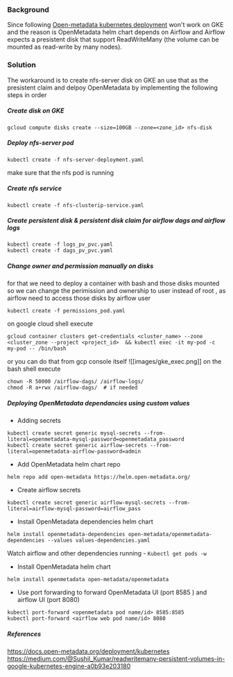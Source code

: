### Background

Since following [Open-metadata kubernetes deployment](https://docs.open-metadata.org/deployment/kubernetes) won't work on GKE and the reason is OpenMetadata helm chart depends on Airflow and Airflow expects a presistent disk that support ReadWriteMany (the volume can be mounted as read-write by many nodes).

### Solution

The workaround is to create nfs-server disk on GKE an use that as the presistent claim and delpoy OpenMetadata by implementing the following steps in order

##### Create disk on GKE

```
gcloud compute disks create --size=100GB --zone=<zone_id> nfs-disk
```

##### Deploy nfs-server pod

```
kubectl create -f nfs-server-deployment.yaml
```

make sure that the nfs pod is running

##### Create nfs service

```
kubectl create -f nfs-clusterip-service.yaml
```

##### Create persistent disk & persistent disk claim for airflow dags and airflow logs

```
kubectl create -f logs_pv_pvc.yaml
kubectl create -f dags_pv_pvc.yaml
```

##### Change owner and permission manually on disks

for that we need to deploy a container with bash and those disks mounted so we can change the perimission and ownership to user instead of root , as airflow need to access those disks by airflow user

```
kubectl create -f permissions_pod.yaml
```

on google cloud shell execute

```
gcloud container clusters get-credentials <cluster_name> --zone <cluster_zone --project <project_id>  && kubectl exec -it my-pod -c my-pod -- /bin/bash
```

or you can do that from gcp console itself
![[images/gke_exec.png]]
on the bash shell execute

```
chown -R 50000 /airflow-dags/ /airflow-logs/
chmod -R a+rwx /airflow-dags/  # if needed
```

##### Deploying OpenMetadata dependancies using custom values

- Adding secrets

```
kubectl create secret generic mysql-secrets --from-literal=openmetadata-mysql-password=openmetadata_password
kubectl create secret generic airflow-secrets --from-literal=openmetadata-airflow-password=admin

```

- Add OpenMetadata helm chart repo

```
helm repo add open-metadata https://helm.open-metadata.org/
```

- Create airflow secrets

```
kubectl create secret generic airflow-mysql-secrets --from-literal=airflow-mysql-password=airflow_pass
```

- Install OpenMetadata dependencies helm chart

```
helm install openmetadata-dependencies open-metadata/openmetadata-dependencies --values values-dependencies.yaml
```

Watch airflow and other dependencies running - ``Kubectl get pods -w``

- Install OpenMetadata helm chart

```
helm install openmetadata open-metadata/openmetadata
```

- Use port forwarding to forward OpenMetadata UI (port 8585 ) and airflow UI (port 8080)

```
kubectl port-forward <openmetadata pod name/id> 8585:8585
kubectl port-forward <airflow web pod name/id> 8080
```

##### References

https://docs.open-metadata.org/deployment/kubernetes
https://medium.com/@Sushil_Kumar/readwritemany-persistent-volumes-in-google-kubernetes-engine-a0b93e203180
